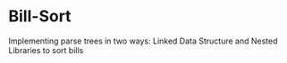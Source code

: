 # Bill-Sort
Implementing parse trees in two ways: Linked Data Structure and Nested Libraries to sort bills
